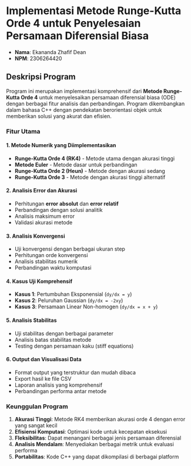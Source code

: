 # Implementasi Metode Runge-Kutta Orde 4 untuk Penyelesaian Persamaan Diferensial Biasa

- **Nama**: Ekananda Zhafif Dean
- **NPM**: 2306264420

## Deskripsi Program

Program ini merupakan implementasi komprehensif dari **Metode Runge-Kutta Orde 4** untuk menyelesaikan persamaan diferensial biasa (ODE) dengan berbagai fitur analisis dan perbandingan. Program dikembangkan dalam bahasa C++ dengan pendekatan berorientasi objek untuk memberikan solusi yang akurat dan efisien.

### Fitur Utama

#### 1. **Metode Numerik yang Diimplementasikan**
- **Runge-Kutta Orde 4 (RK4)** - Metode utama dengan akurasi tinggi
- **Metode Euler** - Metode dasar untuk perbandingan
- **Runge-Kutta Orde 2 (Heun)** - Metode dengan akurasi sedang
- **Runge-Kutta Orde 3** - Metode dengan akurasi tinggi alternatif

#### 2. **Analisis Error dan Akurasi**
- Perhitungan **error absolut** dan **error relatif**
- Perbandingan dengan solusi analitik
- Analisis maksimum error
- Validasi akurasi metode

#### 3. **Analisis Konvergensi**
- Uji konvergensi dengan berbagai ukuran step
- Perhitungan orde konvergensi
- Analisis stabilitas numerik
- Perbandingan waktu komputasi

#### 4. **Kasus Uji Komprehensif**
- **Kasus 1**: Pertumbuhan Eksponensial (`dy/dx = y`)
- **Kasus 2**: Peluruhan Gaussian (`dy/dx = -2xy`)
- **Kasus 3**: Persamaan Linear Non-homogen (`dy/dx = x + y`)

#### 5. **Analisis Stabilitas**
- Uji stabilitas dengan berbagai parameter
- Analisis batas stabilitas metode
- Testing dengan persamaan kaku (stiff equations)

#### 6. **Output dan Visualisasi Data**
- Format output yang terstruktur dan mudah dibaca
- Export hasil ke file CSV
- Laporan analisis yang komprehensif
- Perbandingan performa antar metode

### Keunggulan Program

1. **Akurasi Tinggi**: Metode RK4 memberikan akurasi orde 4 dengan error yang sangat kecil
2. **Efisiensi Komputasi**: Optimasi kode untuk kecepatan eksekusi
3. **Fleksibilitas**: Dapat menangani berbagai jenis persamaan diferensial
4. **Analisis Mendalam**: Menyediakan berbagai metrik untuk evaluasi performa
5. **Portabilitas**: Kode C++ yang dapat dikompilasi di berbagai platform
